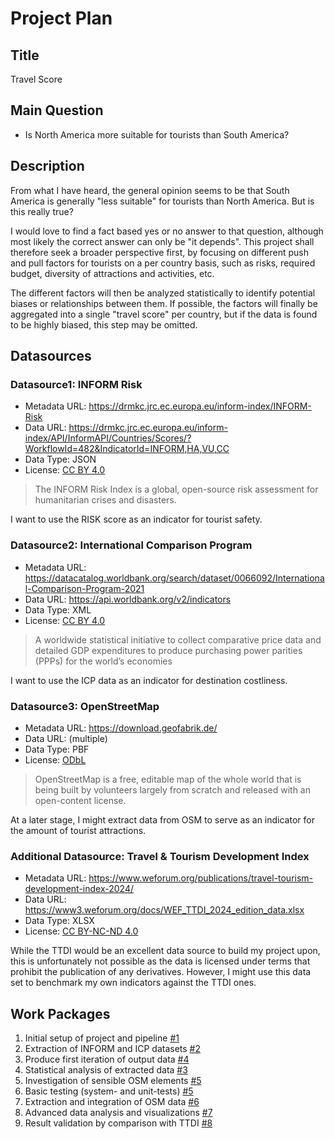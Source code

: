 # Project Plan

## Title

Travel Score

## Main Question

- Is North America more suitable for tourists than South America?

## Description

From what I have heard, the general opinion seems to be that South America is
generally "less suitable" for tourists than North America. But is this really
true?

I would love to find a fact based yes or no answer to that question, although
most likely the correct answer can only be "it depends". This project shall
therefore seek a broader perspective first, by focusing on different push and
pull factors for tourists on a per country basis, such as risks, required
budget, diversity of attractions and activities, etc.

The different factors will then be analyzed statistically to identify potential
biases or relationships between them. If possible, the factors will finally be
aggregated into a single "travel score" per country, but if the data is found to
be highly biased, this step may be omitted.

## Datasources

### Datasource1: INFORM Risk

- Metadata URL: https://drmkc.jrc.ec.europa.eu/inform-index/INFORM-Risk
- Data URL:
  https://drmkc.jrc.ec.europa.eu/inform-index/API/InformAPI/Countries/Scores/?WorkflowId=482&IndicatorId=INFORM,HA,VU,CC
- Data Type: JSON
- License: [CC BY 4.0](https://creativecommons.org/licenses/by/4.0/)

> The INFORM Risk Index is a global, open-source risk assessment for
> humanitarian crises and disasters.

I want to use the RISK score as an indicator for tourist safety.

### Datasource2: International Comparison Program

- Metadata URL:
  https://datacatalog.worldbank.org/search/dataset/0066092/International-Comparison-Program-2021
- Data URL: https://api.worldbank.org/v2/indicators
- Data Type: XML
- License: [CC BY 4.0](https://creativecommons.org/licenses/by/4.0/)

> A worldwide statistical initiative to collect comparative price data and
> detailed GDP expenditures to produce purchasing power parities (PPPs) for the
> world’s economies

I want to use the ICP data as an indicator for destination costliness.

### Datasource3: OpenStreetMap

- Metadata URL: https://download.geofabrik.de/
- Data URL: (multiple)
- Data Type: PBF
- License: [ODbL](https://opendatacommons.org/licenses/odbl/1.0/)

> OpenStreetMap is a free, editable map of the whole world that is being built
> by volunteers largely from scratch and released with an open-content license.

At a later stage, I might extract data from OSM to serve as an indicator for the
amount of tourist attractions.

### Additional Datasource: Travel & Tourism Development Index

- Metadata URL:
  https://www.weforum.org/publications/travel-tourism-development-index-2024/
- Data URL: https://www3.weforum.org/docs/WEF_TTDI_2024_edition_data.xlsx
- Data Type: XLSX
- License: [CC BY-NC-ND 4.0](https://creativecommons.org/licenses/by-nc-nd/4.0/)

While the TTDI would be an excellent data source to build my project upon, this
is unfortunately not possible as the data is licensed under terms that prohibit
the publication of any derivatives. However, I might use this data set to
benchmark my own indicators against the TTDI ones.

## Work Packages

1. Initial setup of project and pipeline
   [#1](https://github.com/Tims777/travel-score/issues/1)
2. Extraction of INFORM and ICP datasets
   [#2](https://github.com/Tims777/travel-score/issues/2)
3. Produce first iteration of output data
   [#4](https://github.com/Tims777/travel-score/issues/4)
4. Statistical analysis of extracted data
   [#3](https://github.com/Tims777/travel-score/issues/3)
5. Investigation of sensible OSM elements
   [#5](https://github.com/Tims777/travel-score/issues/5)
6. Basic testing (system- and unit-tests)
   [#5](https://github.com/Tims777/travel-score/issues/9)
7. Extraction and integration of OSM data
   [#6](https://github.com/Tims777/travel-score/issues/6)
8. Advanced data analysis and visualizations
   [#7](https://github.com/Tims777/travel-score/issues/7)
9. Result validation by comparison with TTDI
   [#8](https://github.com/Tims777/travel-score/issues/8)

